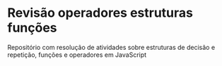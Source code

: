 # Revisão operadores estruturas funções
Repositório com resolução de atividades sobre estruturas de decisão e repetição, funções e operadores em JavaScript
